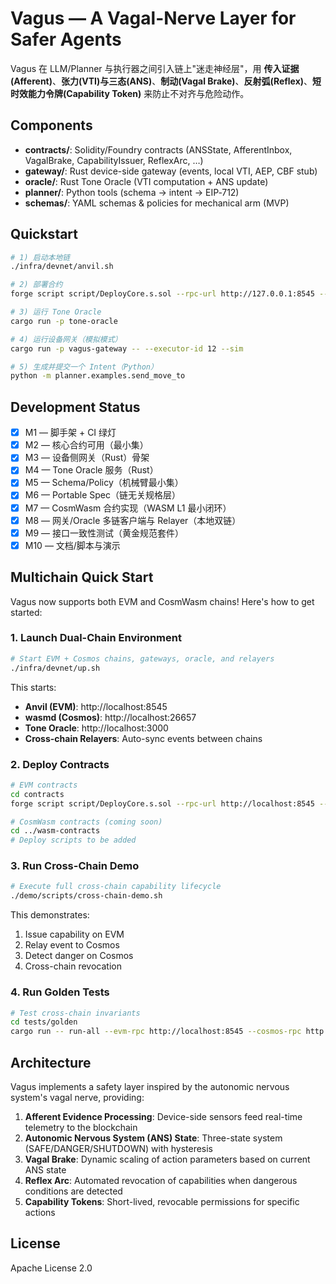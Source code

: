 # Vagus — A Vagal-Nerve Layer for Safer Agents

Vagus 在 LLM/Planner 与执行器之间引入链上"迷走神经层"，用 **传入证据(Afferent)**、**张力(VTI)与三态(ANS)**、**制动(Vagal Brake)**、**反射弧(Reflex)**、**短时效能力令牌(Capability Token)** 来防止不对齐与危险动作。

## Components

- **contracts/**: Solidity/Foundry contracts (ANSState, AfferentInbox, VagalBrake, CapabilityIssuer, ReflexArc, …)
- **gateway/**: Rust device-side gateway (events, local VTI, AEP, CBF stub)
- **oracle/**: Rust Tone Oracle (VTI computation + ANS update)
- **planner/**: Python tools (schema → intent → EIP‑712)
- **schemas/**: YAML schemas & policies for mechanical arm (MVP)

## Quickstart

```bash
# 1) 启动本地链
./infra/devnet/anvil.sh

# 2) 部署合约
forge script script/DeployCore.s.sol --rpc-url http://127.0.0.1:8545 --broadcast

# 3) 运行 Tone Oracle
cargo run -p tone-oracle

# 4) 运行设备网关（模拟模式）
cargo run -p vagus-gateway -- --executor-id 12 --sim

# 5) 生成并提交一个 Intent（Python）
python -m planner.examples.send_move_to
```

## Development Status

- [x] M1 — 脚手架 + CI 绿灯
- [x] M2 — 核心合约可用（最小集）
- [x] M3 — 设备侧网关（Rust）骨架
- [x] M4 — Tone Oracle 服务（Rust）
- [x] M5 — Schema/Policy（机械臂最小集）
- [x] M6 — Portable Spec（链无关规格层）
- [x] M7 — CosmWasm 合约实现（WASM L1 最小闭环）
- [x] M8 — 网关/Oracle 多链客户端与 Relayer（本地双链）
- [x] M9 — 接口一致性测试（黄金规范套件）
- [x] M10 — 文档/脚本与演示

## Multichain Quick Start

Vagus now supports both EVM and CosmWasm chains! Here's how to get started:

### 1. Launch Dual-Chain Environment

```bash
# Start EVM + Cosmos chains, gateways, oracle, and relayers
./infra/devnet/up.sh
```

This starts:
- **Anvil (EVM)**: http://localhost:8545
- **wasmd (Cosmos)**: http://localhost:26657
- **Tone Oracle**: http://localhost:3000
- **Cross-chain Relayers**: Auto-sync events between chains

### 2. Deploy Contracts

```bash
# EVM contracts
cd contracts
forge script script/DeployCore.s.sol --rpc-url http://localhost:8545 --broadcast

# CosmWasm contracts (coming soon)
cd ../wasm-contracts
# Deploy scripts to be added
```

### 3. Run Cross-Chain Demo

```bash
# Execute full cross-chain capability lifecycle
./demo/scripts/cross-chain-demo.sh
```

This demonstrates:
1. Issue capability on EVM
2. Relay event to Cosmos
3. Detect danger on Cosmos
4. Cross-chain revocation

### 4. Run Golden Tests

```bash
# Test cross-chain invariants
cd tests/golden
cargo run -- run-all --evm-rpc http://localhost:8545 --cosmos-rpc http://localhost:26657
```

## Architecture

Vagus implements a safety layer inspired by the autonomic nervous system's vagal nerve, providing:

1. **Afferent Evidence Processing**: Device-side sensors feed real-time telemetry to the blockchain
2. **Autonomic Nervous System (ANS) State**: Three-state system (SAFE/DANGER/SHUTDOWN) with hysteresis
3. **Vagal Brake**: Dynamic scaling of action parameters based on current ANS state
4. **Reflex Arc**: Automated revocation of capabilities when dangerous conditions are detected
5. **Capability Tokens**: Short-lived, revocable permissions for specific actions

## License

Apache License 2.0